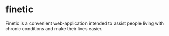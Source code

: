 # finetic
Finetic is a convenient web-application intended to assist people living with chronic conditions and make their lives easier. 
